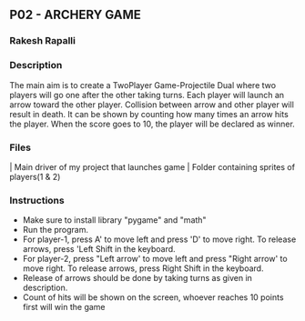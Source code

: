 ## P02 - ARCHERY GAME
### Rakesh Rapalli

### Description

The main aim is to create a TwoPlayer Game-Projectile Dual where two players will go one after the other taking turns. Each player will launch an arrow toward the other player. Collision between arrow and other player will result in death. It can be shown by counting how many times an arrow hits the player. When the score goes to 10, the player will be declared as winner.

### Files

| Main driver of my project that launches game
| Folder containing sprites of players(1 & 2)

### Instructions

- Make sure to install library "pygame" and "math"
- Run the program.
- For player-1, press A' to move left and press 'D' to move right. To release arrows, press 'Left Shift in the keyboard.
- For player-2, press "Left arrow' to move left and press "Right arrow' to move right. To release arrows, press Right Shift in the keyboard.
- Release of arrows should be done by taking turns as given in description.
- Count of hits will be shown on the screen, whoever reaches 10 points first will win the game
